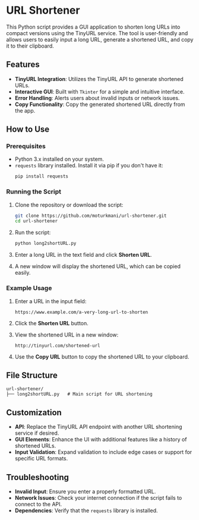 # URL Shortener

This Python script provides a GUI application to shorten long URLs into compact versions using the TinyURL service. The tool is user-friendly and allows users to easily input a long URL, generate a shortened URL, and copy it to their clipboard.

## Features

- **TinyURL Integration**: Utilizes the TinyURL API to generate shortened URLs.
- **Interactive GUI**: Built with `Tkinter` for a simple and intuitive interface.
- **Error Handling**: Alerts users about invalid inputs or network issues.
- **Copy Functionality**: Copy the generated shortened URL directly from the app.

## How to Use

### Prerequisites

- Python 3.x installed on your system.
- `requests` library installed. Install it via pip if you don't have it:
  ```bash
  pip install requests
  ```

### Running the Script

1. Clone the repository or download the script:
   ```bash
   git clone https://github.com/moturkmani/url-shortener.git
   cd url-shortener
   ```

2. Run the script:
   ```bash
   python long2shortURL.py
   ```

3. Enter a long URL in the text field and click **Shorten URL**.
4. A new window will display the shortened URL, which can be copied easily.

### Example Usage

1. Enter a URL in the input field:
   ```
   https://www.example.com/a-very-long-url-to-shorten
   ```

2. Click the **Shorten URL** button.
3. View the shortened URL in a new window:
   ```
   http://tinyurl.com/shortened-url
   ```
4. Use the **Copy URL** button to copy the shortened URL to your clipboard.

## File Structure

```
url-shortener/
├── long2shortURL.py   # Main script for URL shortening
```

## Customization

- **API**: Replace the TinyURL API endpoint with another URL shortening service if desired.
- **GUI Elements**: Enhance the UI with additional features like a history of shortened URLs.
- **Input Validation**: Expand validation to include edge cases or support for specific URL formats.

## Troubleshooting

- **Invalid Input**: Ensure you enter a properly formatted URL.
- **Network Issues**: Check your internet connection if the script fails to connect to the API.
- **Dependencies**: Verify that the `requests` library is installed.
